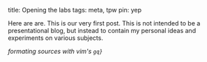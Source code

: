 title: Opening the labs
tags: meta, tpw
pin: yep

Here are are. This is our very first post. This is not intended to be a
presentational blog, but instead to contain my personal ideas and experiments
on various subjects.

*formating sources with vim's `gq}`*
